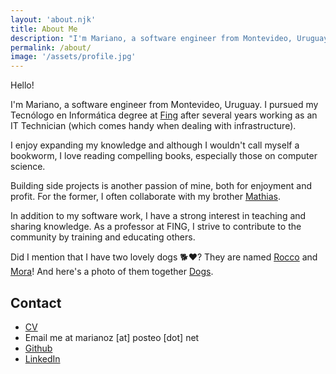 ```yaml
---
layout: 'about.njk'
title: About Me
description: "I'm Mariano, a software engineer from Montevideo, Uruguay. I pursued my Tecnólogo en Informática degree at Fing after several years working as an IT Technician (which comes handy when dealing with infrastructure)."
permalink: /about/
image: '/assets/profile.jpg'
---
```

Hello!

I'm Mariano, a software engineer from Montevideo, Uruguay. I pursued my Tecnólogo en Informática
degree at <a href="https://www.fing.edu.uy/" target="_blank">Fing</a> after several years
working as an IT Technician (which comes handy when dealing with infrastructure).

I enjoy expanding my knowledge and although I wouldn't call myself a bookworm,
I love reading compelling books, especially those on computer science.

Building side projects is another passion of mine, both for enjoyment and profit.
For the former, I often collaborate with my brother <a href="https://totozunino.github.io/portfolio/" target="_blank">Mathias</a>.

In addition to my software work, I have a strong interest in teaching and sharing
knowledge. As a professor at FING, I strive to contribute to the community by
training and educating others.

Did I mention that I have two lovely dogs 🐕❤️? They are named <a href="/assets/rocco.jpg">Rocco</a> and <a href="/assets/mora.jpg">Mora</a>!
And here's a photo of them together <a href="/assets/babies.jpg">Dogs</a>.


## Contact
- [CV](/assets/cv.pdf)
- Email me at marianoz [at] posteo [dot] net
- <a href="https://github.com/marianozunino" target="_blank">Github</a>
- <a href="https://linkedin.com/in/mariano-z" target="_blank">LinkedIn</a>
